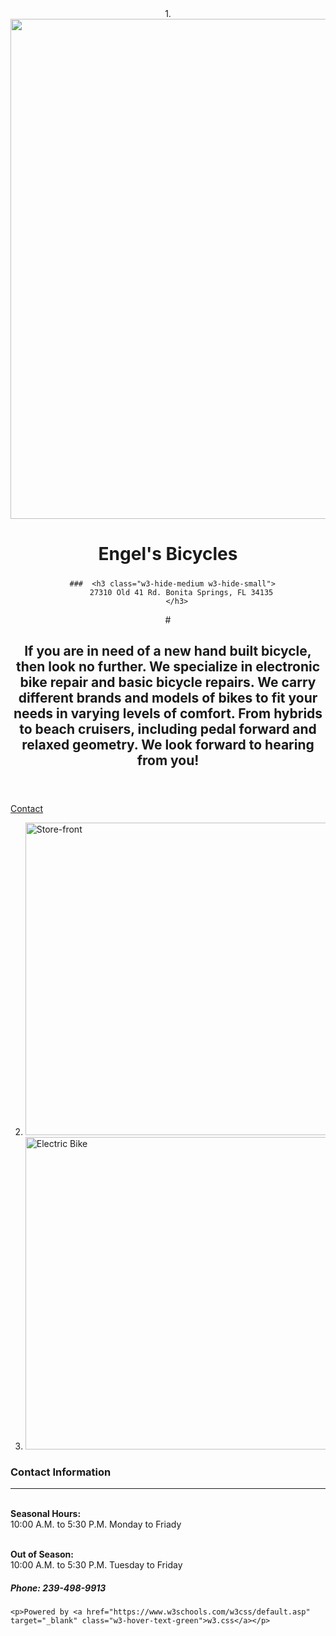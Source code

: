 
   

<html lang="en">
<meta charset="UTF-8">
<meta name="viewport" content="width=device-width, initial-scale=1">
<link rel="stylesheet" href="https://www.w3schools.com/w3css/4/w3.css">
<body>
<!--(https://github.com/Engelsbicycles/engelsbicycles.io/edit/master/README.md) -->
<!-- Header -->
<header class="w3-display-container w3-content w3-center" style="max-width:1500px">
1.  <img class="w3-image" src="http://engelsbicycles.com/wp-content/uploads/2017/10/3BE9AE3D-345B-4346-92FE-C36B11F84005.jpeg" alt="" width="650" height="800">
  <!--this is the first image that has the company name and location.-->
  <div class="w3-display-middle w3-padding-large w3-border w3-wide w3-text-light-grey w3-center">
  
   # <h1 class="w3-hide-medium w3-hide-small w3-xxxlarge">Engel's Bicycles</h1>
  <!--This is your Company Name.-->
   ##### <h5 class="w3-hide-large" style="white-space: center, wrap-overflow " >
      ###  <h3 class="w3-hide-medium w3-hide-small">
           27310 Old 41 Rd. Bonita Springs, FL 34135 
        </h3>
  <!--this is your Location.-->
  </div>
  
  <!-- Navbar (placed at the bottom of the header image) -->
 <div>
   <!--Here is your simple and straight forward explanation of the Company h1,h2,h3, h4, h5 are text sizes and p (tag) signals a paragraph-->
   <section height= 300 width= auto >
 #   <h1>
        <p>
          If you are in need of a new hand built bicycle, then look no further. We specialize in electronic bike repair and basic bicycle repairs. 
         We carry different brands and models of bikes to fit your needs in varying levels of comfort. 
              From hybrids to beach cruisers, including pedal forward and relaxed geometry. We look forward to hearing from you!
      </p>
    </h1>
  </section>
</div>
  
    
  </div>
</header>
<!--below states the section Color and Size of the container that portrays your contact and hours of opperation .-->
<!-- Navbar on small screens -->
<div class="w3-center w3-light-grey w3-padding-16 w3-hide-large w3-hide-medium">
<div class="w3-bar w3-light-grey">
 
  <a href="#contact" class="w3-bar-item w3-button">Contact</a>
</div>
</div>
<!-- Page content -->
<div class="w3-content w3-padding-large w3-margin-top" id="portfolio">

  <!-- Images that i found on your pre-existing site DOES NOT LINK TO COMPETITOR'S -->
	
 2.   <img src="https://s3-media1.fl.yelpcdn.com/bphoto/74_qwSgEz_a8CzqD4QB4lA/o.jpg" alt="Store-front" class="image-margin-top" width="1000" height="500">
3.	<img src="http://engelsbicycles.com/wp-content/uploads/2017/10/C9D72970-8570-462F-A9B5-5DB65AD08AA4.png" alt="Electric Bike" class="w3-image w3-margin-top" width="1000" height="500">

  <!-- Contact & Hours of operation -->
  <div class="w3-light-grey w3-padding-large w3-padding-32 w3-margin-top" id="contact">
    <h3 class="w3-center"><b>Contact Information</b></h3>
    <hr> <br> <b>Seasonal Hours:</b> </br>
    10:00 A.M. to 5:30 P.M. Monday to Friady
    
  <br> <b> Out of Season:</b></br>
  10:00 A.M. to 5:30 P.M. Tuesday to Friday</hr>
    
   <h5> <b> Phone:</b> 239-498-9913 </h5>
    </p>

    
    <p>Powered by <a href="https://www.w3schools.com/w3css/default.asp" target="_blank" class="w3-hover-text-green">w3.css</a></p>

  </div>

<!-- End page content -->
</div>
<!--Tell me if I need to eleaborate any further with-in these commented areas-->
</body>
</html>
